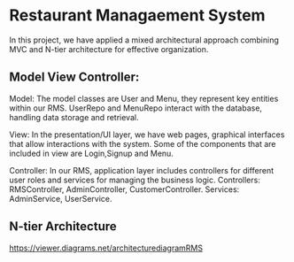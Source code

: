 # Restaurant Managaement System

In this project, we have applied a mixed architectural approach combining MVC and N-tier architecture for effective organization.

## Model View Controller:

Model:
The model classes are User and Menu, they represent key entities within our RMS.
UserRepo and MenuRepo interact with the database, handling data storage and retrieval.

View:
In the presentation/UI layer, we have web pages, graphical interfaces that allow interactions with the system. Some of the components that are included in view are Login,Signup and Menu.

Controller:
In our RMS, application layer includes controllers for different user roles and services for managing the business logic.
Controllers: RMSController, AdminController, CustomerController.
Services: AdminService, UserService.

## N-tier Architecture
https://viewer.diagrams.net/architecturediagramRMS
